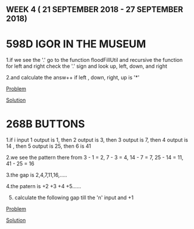 ## WEEK 4 ( 21 SEPTEMBER 2018 - 27 SEPTEMBER 2018)

# 598D IGOR IN THE MUSEUM

1.if we see the '.' go to the function floodFillUtil and recursive the function for left and right check the '.' sign and look up, left, down, and right

2.and calculate the answ++ if left , down, right, up is '*'

[Problem](http://codeforces.com/contest/598/problem/D)

[Solution](http://codeforces.com/contest/598/submission/43457258)


# 268B BUTTONS

1.if i input 1 output is 1, then 2 output is 3, then 3 output is 7, then 4 output is 14 , then 5 output is 25, then 6 is 41

2.we see the pattern there from 3 - 1 = 2, 7 - 3 = 4, 14 - 7 = 7, 25 - 14 = 11, 41 - 25 = 16

3.the gap is 2,4,7,11,16,.....

4.the patern is +2 +3 +4 +5......

5. calculate the following gap till the 'n' input and +1

[Problem](http://codeforces.com/contest/268/problem/B)

[Solution](http://codeforces.com/contest/268/submission/43393028)
